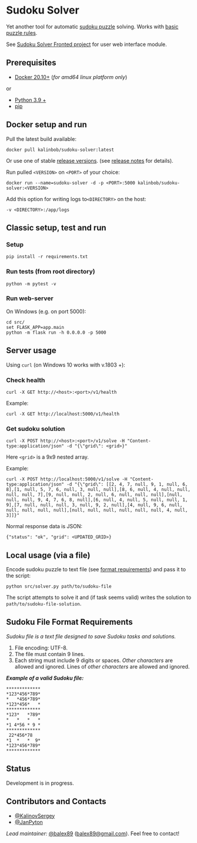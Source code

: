 # Sudoku Solver
Yet another tool for automatic [sudoku puzzle](https://en.wikipedia.org/wiki/Sudoku) solving. Works with [basic puzzle rules](https://www.learn-sudoku.com/sudoku-rules.html).

See [Sudoku Solver Fronted project](https://github.com/balex89/sudoku-solver-frontend) for user web interface module.

## Prerequisites
- [Docker 20.10+](https://docs.docker.com/engine/install/) (_for amd64 linux platform only_)

or

- [Python 3.9 +](https://www.python.org/downloads/)
- [pip](https://pip.pypa.io/en/stable/)

## Docker setup and run
Pull the latest build available:
```shell
docker pull kalinbob/sudoku-solver:latest
```
Or use one of stable [release versions](https://hub.docker.com/repository/docker/kalinbob/sudoku-solver). (see [release notes](https://github.com/balex89/sudoku-solver-frontend/releases) for details).

Run pulled `<VERSION>` on `<PORT>` of your choice:
```shell
docker run --name=sudoku-solver -d -p <PORT>:5000 kalinbob/sudoku-solver:<VERSION>
```
Add this option for writing logs to`<DIRECTORY>` on the host:
```shell
-v <DIRECTORY>:/app/logs
```


## Classic setup, test and run
### Setup
```commandline
pip install -r requirements.txt
```

### Run tests (from root directory)
```commandline
python -m pytest -v
```

### Run web-server
On Windows (e.g. on port 5000):
```shell
cd src/
set FLASK_APP=app.main
python -m flask run -h 0.0.0.0 -p 5000
```

## Server usage
Using `curl` (on Windows 10 works with v.1803 +):
### Check health
```shell
curl -X GET http://<host>:<port>/v1/health
```

Example: 
```shell
curl -X GET http://localhost:5000/v1/health
```

### Get sudoku solution
```shell
curl -X POST http://<host>:<port>/v1/solve -H "Content-type:application/json" -d "{\"grid\": <grid>}"
```
Here `<grid>` is a 9x9 nested array.

Example:
```shell
curl -X POST http://localhost:5000/v1/solve -H "Content-type:application/json" -d "{\"grid\": [[2, 4, 7, null, 9, 1, null, 6, 8],[1, null, 5, 7, 6, null, 3, null, null],[8, 6, null, 4, null, null, null, null, 7],[9, null, null, 2, null, 6, null, null, null],[null, null, null, 9, 4, 7, 6, 8, null],[6, null, 4, null, 5, null, null, 1, 9],[7, null, null, null, 3, null, 9, 2, null],[4, null, 9, 6, null, null, null, null, null],[null, null, null, null, null, null, 4, null, 3]]}"
```

Normal response data is JSON:
```
{"status": "ok", "grid": <UPDATED_GRID>}
```

## Local usage (via a file)
Encode sudoku puzzle to text file (see [format requirements](#sudoku-file-format-requirements)) and pass it to the script: 
```shell
python src/solver.py path/to/sudoku-file
```
The script attempts to solve it and (if task seems valid) writes the solution to `path/to/sudoku-file-solution`.

## Sudoku File Format Requirements

_Sudoku file is a text file designed to save Sudoku tasks and solutions._

1. File encoding: UTF-8.
1. The file must contain 9 lines.
1. Each string must include 9 digits or spaces. *Other characters* are allowed and ignored. Lines of *other characters* are allowed and ignored.

***Example of a valid Sudoku file:***
```text
*************
*123*456*789*
*   *456*789*
*123*456*   *
*************
*123*   *789*
*   *   *   *
*1 4*56 * 9 *
*************
 22*456*78 
*1  *   *  9*
*123*456*789*
*************
```


## Status
Development is in progress. 

## Contributors and Contacts
- [@KalinovSergey](https://github.com/KalinovSergey)
- [@JanPyton](https://github.com/JanPyton)

_Lead maintainer:_ [@balex89](https://github.com/balex89) ([balex89@gmail.com](mailto:balex89@gmail.com)). Feel free to contact!
